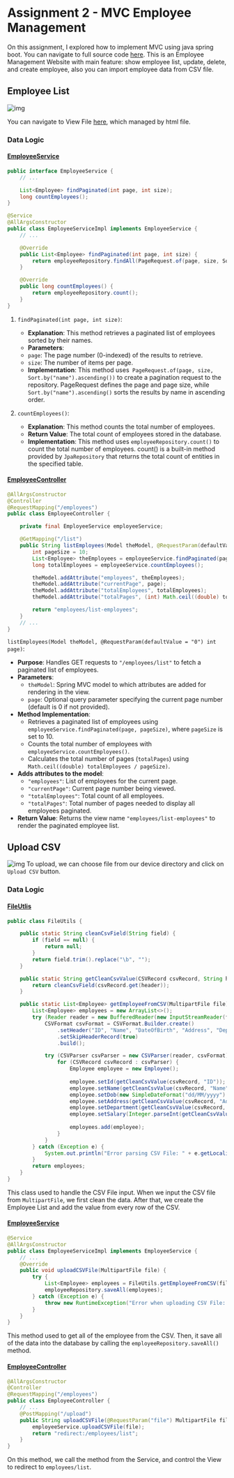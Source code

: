 # Assignment 2 - MVC Employee Management

On this assignment, I explored how to implement MVC using java spring boot. You can navigate to full source code [here](lab/src/main). This is an Employee Management Website with main feature: show employee list, update, delete, and create employee, also you can import employee data from CSV file.

## Employee List
![img](data/list.png)

You can navigate to View File [here](lab/src/main/resources/templates/employees/list-employees.html), which managed by html file.

### Data Logic
#### [EmployeeService](lab/src/main/java/findo/lab/repository/EmployeeRepository.java)
```java
public interface EmployeeService {
    // ...

    List<Employee> findPaginated(int page, int size);
    long countEmployees();
}

@Service
@AllArgsConstructor
public class EmployeeServiceImpl implements EmployeeService {
    // ...

    @Override
    public List<Employee> findPaginated(int page, int size) {
        return employeeRepository.findAll(PageRequest.of(page, size, Sort.by("name").ascending())).getContent();
    }

    @Override
    public long countEmployees() {
        return employeeRepository.count();
    }
}
```

1. `findPaginated(int page, int size)`:
    - **Explanation**: This method retrieves a paginated list of employees sorted by their names.
    - **Parameters**:
    - `page`: The page number (0-indexed) of the results to retrieve.
    - `size`: The number of items per page.
    - **Implementation**: This method uses` PageRequest.of(page, size, Sort.by("name").ascending())` to create a pagination request to the repository. PageRequest defines the page and page size, while `Sort.by("name").ascending()` sorts the results by name in ascending order.

2. `countEmployees()`:
    - **Explanation**: This method counts the total number of employees.
    - **Return Value**: The total count of employees stored in the database.
    - **Implementation**: This method uses `employeeRepository.count()` to count the total number of employees. count() is a built-in method provided by `JpaRepository` that returns the total count of entities in the specified table.

#### [EmployeeController](lab/src/main/java/findo/lab/controller/EmployeeController.java)
```java
@AllArgsConstructor
@Controller
@RequestMapping("/employees")
public class EmployeeController {

    private final EmployeeService employeeService;

    @GetMapping("/list")
    public String listEmployees(Model theModel, @RequestParam(defaultValue = "0") int page) {
        int pageSize = 10;
        List<Employee> theEmployees = employeeService.findPaginated(page, pageSize);
        long totalEmployees = employeeService.countEmployees();

        theModel.addAttribute("employees", theEmployees);
        theModel.addAttribute("currentPage", page);
        theModel.addAttribute("totalEmployees", totalEmployees);
        theModel.addAttribute("totalPages", (int) Math.ceil((double) totalEmployees / pageSize));

        return "employees/list-employees";
    }
    // ...
}
```
`listEmployees(Model theModel, @RequestParam(defaultValue = "0") int page)`:
- **Purpose**: Handles GET requests to `"/employees/list"` to fetch a paginated list of employees.
- **Parameters**:
    - `theModel`: Spring MVC model to which attributes are added for rendering in the view.
    - `page`: Optional query parameter specifying the current page number (default is 0 if not provided).
- **Method Implementation**:
    - Retrieves a paginated list of employees using `employeeService.findPaginated(page, pageSize)`, where `pageSize` is set to 10.
    - Counts the total number of employees with `employeeService.countEmployees()`.
    - Calculates the total number of pages (`totalPages`) using `Math.ceil((double) totalEmployees / pageSize)`.
- **Adds attributes to the model**:
    - `"employees"`: List of employees for the current page.
    - `"currentPage"`: Current page number being viewed.
    - `"totalEmployees"`: Total count of all employees.
    - `"totalPages"`: Total number of pages needed to display all employees paginated.
- **Return Value**: Returns the view name `"employees/list-employees"` to render the paginated employee list.

## Upload CSV
![img](data/upload.png)
To upload, we can choose file from our device directory and click on `Upload CSV` button.

### Data Logic
#### [FileUtlis](lab/src/main/java/findo/lab/utils/FileUtils.java)
```java
public class FileUtils {

    public static String cleanCsvField(String field) {
        if (field == null) {
            return null;
        }
        return field.trim().replace("\b", "");
    }

    public static String getCleanCsvValue(CSVRecord csvRecord, String header) {
        return cleanCsvField(csvRecord.get(header));
    }

    public static List<Employee> getEmployeeFromCSV(MultipartFile file) {
        List<Employee> employees = new ArrayList<>();
        try (Reader reader = new BufferedReader(new InputStreamReader(file.getInputStream(), StandardCharsets.UTF_8))) {
            CSVFormat csvFormat = CSVFormat.Builder.create()
                .setHeader("ID", "Name", "DateOfBirth", "Address", "Department", "Salary")
                .setSkipHeaderRecord(true)
                .build();

            try (CSVParser csvParser = new CSVParser(reader, csvFormat)) {
                for (CSVRecord csvRecord : csvParser) {
                    Employee employee = new Employee();
                    
                    employee.setId(getCleanCsvValue(csvRecord, "ID"));
                    employee.setName(getCleanCsvValue(csvRecord, "Name"));
                    employee.setDob(new SimpleDateFormat("dd/MM/yyyy").parse(getCleanCsvValue(csvRecord, "DateOfBirth")));
                    employee.setAddress(getCleanCsvValue(csvRecord, "Address"));
                    employee.setDepartment(getCleanCsvValue(csvRecord, "Department"));
                    employee.setSalary(Integer.parseInt(getCleanCsvValue(csvRecord, "Salary")));
                    
                    employees.add(employee);
                }
            }
        } catch (Exception e) {
            System.out.println("Error parsing CSV File: " + e.getLocalizedMessage());
        }
        return employees;
    }
}
```

This class used to handle the CSV File input. When we input the CSV file from `MultipartFile`, we first clean the data. After that, we create the Employee List and add the value from every row of the CSV.

#### [EmployeeService](lab/src/main/java/findo/lab/repository/EmployeeRepository.java)
```java
@Service
@AllArgsConstructor
public class EmployeeServiceImpl implements EmployeeService {
    // ...
    @Override
    public void uploadCSVFile(MultipartFile file) {
        try {
            List<Employee> employees = FileUtils.getEmployeeFromCSV(file);
            employeeRepository.saveAll(employees);
        } catch (Exception e) {
            throw new RuntimeException("Error when uploading CSV File: " + e.getMessage());
        }
    }
}
```
This method used to get all of the employee from the CSV. Then, it save all of the data into the database by calling the `employeeRepository.saveAll()` method.

#### [EmployeeController](lab/src/main/java/findo/lab/controller/EmployeeController.java)
```java
@AllArgsConstructor
@Controller
@RequestMapping("/employees")
public class EmployeeController {
    // ...
    @PostMapping("/upload")
    public String uploadCSVFile(@RequestParam("file") MultipartFile file) {
        employeeService.uploadCSVFile(file);
        return "redirect:/employees/list";
    }
}
```

On this method, we call the method from the Service, and control the View to redirect to `employees/list`.